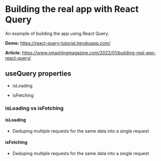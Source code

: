 # Building the real app with React Query

An example of building the app using React Query.

**Demo:** https://react-query-tutorial.herokuapp.com/

**Article:** https://www.smashingmagazine.com/2022/01/building-real-app-react-query/

## useQuery properties

- isLoading

- isFetching

### isLoading vs isFetching

#### isLoading

- Deduping multiple requests for the same data into a single request

#### isFetching

- Deduping multiple requests for the same data into a single request
